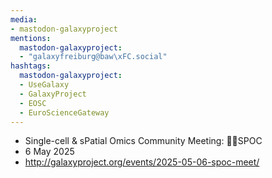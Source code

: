 ```yaml
---
media:
- mastodon-galaxyproject
mentions:
  mastodon-galaxyproject:
  - "galaxyfreiburg@baw\xFC.social"
hashtags:
  mastodon-galaxyproject:
  - UseGalaxy
  - GalaxyProject
  - EOSC
  - EuroScienceGateway
---
```

- Single-cell & sPatial Omics Community Meeting: 🖖🏾SPOC
- 6 May 2025
- http://galaxyproject.org/events/2025-05-06-spoc-meet/